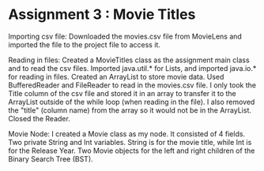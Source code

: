 # Assignment 3 : Movie Titles

Importing csv file:
Downloaded the movies.csv file from MovieLens and imported the file to the project file to access it.


Reading in files:
Created a MovieTitles class as the assignment main class and to read the csv files. 
Imported java.util.* for Lists, and imported java.io.* for reading in files.
Created an ArrayList to store movie data.
Used BufferedReader and FileReader to read in the movies.csv file.
I only took the Title column of the csv file and stored it in an array to transfer it to the ArrayList outside of the while loop (when reading in the file).
I also removed the "title" (column name) from the array so it would not be in the ArrayList.
Closed the Reader.


Movie Node:
I created a Movie class as my node.
It consisted of 4 fields.
Two private String and Int variables. String is for the movie title, while Int is for the Release Year.
Two Movie objects for the left and right children of the Binary Search Tree (BST).

